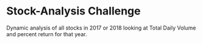 # Stock-Analysis Challenge
Dynamic analysis of all stocks in 2017 or 2018 looking at Total Daily Volume and percent return for that year.
